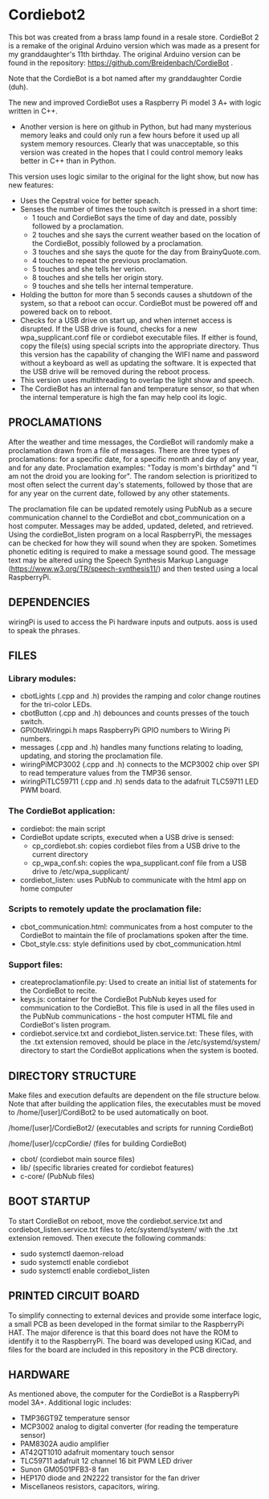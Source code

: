 # Cordiebot2
This bot was created from a brass lamp found in a resale store. CordieBot 2 is a remake of the original Arduino version which was made as a present for my granddaughter's 11th birthday. The original Arduino version can be found in the repository: https://github.com/Breidenbach/CordieBot .

Note that the CordieBot is a bot named after my granddaughter Cordie (duh).

The new and improved CordieBot uses a Raspberry Pi model 3 A+ with logic written in C++.

- Another version is here on github in Python, but had many mysterious memory leaks and could only run a few hours before it used up all system memory resources.  Clearly that was unacceptable, so this version was created in the hopes that I could control memory leaks better in C++ than in Python.

This version uses logic similar to the original for the light show, but now has new features:
- Uses the Cepstral voice for better speach.
- Senses the number of times the touch switch is pressed in a short time:
  -  1 touch and CordieBot says the time of day and date, possibly followed by a proclamation.
  -  2 touches and she says the current weather based on the location of the CordieBot, possibly followed by a proclamation.
  -  3 touches and she says the quote for the day from BrainyQuote.com.
  -  4 touches to repeat the previous proclamation.
  -  5 touches and she tells her verion.
  -  8 touches and she tells her origin story.
  -  9 touches and she tells her internal temperature.
- Holding the button for more than 5 seconds causes a shutdown of the system, so that a reboot can occur.  CordieBot must be powered off and powered back on to reboot.
- Checks for a USB drive on start up, and when internet access is disrupted.  If the USB drive is found, checks for a new wpa_supplicant.conf file or cordiebot executable files.  If either is found, copy the file(s) using special scripts into the appropriate directory. Thus this version has the capability of changing the WIFI name and password without a keyboard as well as updating the software.  It is expected that the USB drive will be removed during the reboot process.
- This version uses multithreading to overlap the light show and speech.
- The CordieBot has an internal fan and temperature sensor, so that when the internal temperature is high the fan may help cool its logic.

## PROCLAMATIONS

After the weather and time messages, the CordieBot will randomly make a proclamation drawn from a file of messages.  There are three types of proclamations:  for a specific date, for a specific month and day of any year, and for any date.  Proclamation examples:  "Today is mom's birthday" and "I am not the droid you are looking for".  The random selection is prioritized to most often select the current day's statements, followed by those that are for any year on the current date, followed by any other statements.

The proclamation file can be updated remotely using PubNub as a secure communication channel to the CordieBot and cbot_communication on a host computer.  Messages may be added, updated, deleted, and retrieved.  Using the cordieBot_listen program on a local RaspberryPi, the messages can be checked for how they will sound when they are spoken.  Sometimes phonetic editing is required to make a message sound good.  The message text may be altered using the Speech Synthesis Markup Language (https://www.w3.org/TR/speech-synthesis11/) and then tested using a local RaspberryPi.

## DEPENDENCIES

wiringPi is used to access the Pi hardware inputs and outputs.  aoss is used to speak the phrases.

## FILES

### Library modules:
- cbotLights (.cpp and .h) provides the ramping and color change routines for the tri-color LEDs.
- cbotButton (.cpp and .h) debounces and counts presses of the touch switch.
- GPIOtoWiringpi.h maps RaspberryPi GPIO numbers to Wiring Pi numbers.
- messages (.cpp and .h) handles many functions relating to loading, updating, and storing the proclamation file.
- wiringPiMCP3002 (.cpp and .h) connects to the MCP3002 chip over SPI to read temperature values from the TMP36 sensor.
- wiringPiTLC59711 (.cpp and .h) sends data to the adafruit TLC59711 LED PWM board.

### The CordieBot application:
  - cordiebot: the main script
  - CordieBot update scripts, executed when a USB drive is sensed:
    - cp_cordiebot.sh: copies cordiebot files from a USB drive to the current directory
    - cp_wpa_conf.sh: copies the wpa_supplicant.conf file from a USB drive to /etc/wpa_supplicant/
  - cordiebot_listen:  uses PubNub to communicate with the html app on home computer   
### Scripts to remotely update the proclamation file:
  - cbot_communication.html:  communicates from a host computer to the CordieBot to maintain the file of proclamations spoken after the time.
  - Cbot_style.css:  style definitions used by cbot_communication.html
### Support files:
  - createproclamationfile.py:  Used to create an initial list of statements for the CordieBot to recite.
  - keys.js:  container for the CordieBot PubNub keyes used for communication to the CordieBot.  This file is used in all the files used in the PubNub communications - the host computer HTML file and CordieBot's listen program.
  - cordiebot.service.txt and cordiebot_listen.service.txt: These files, with the .txt extension removed, should be place in the /etc/systemd/system/ directory to start the CordieBot applications when the system is booted.

## DIRECTORY STRUCTURE

Make files and execution defaults are dependent on the file structure below.  Note that after building the application files, the executables must be moved to /home/[user]/CordiBot2 to be used automatically on boot.

/home/[user]/CordieBot2/ (executables and scripts for running CordieBot)

/home/[user]/ccpCordie/ (files for building CordieBot)
  - cbot/ (cordiebot main source files)
  - lib/ (specific libraries created for cordiebot features)
  - c-core/ (PubNub files)

## BOOT STARTUP

To start CordieBot on reboot, move the cordiebot.service.txt and cordiebot_listen.service.txt files to /etc/systemd/system/ with the .txt extension removed.  Then execute the following commands:

  - sudo systemctl daemon-reload
  - sudo systemctl enable cordiebot
  - sudo systemctl enable cordiebot_listen
  
  
  
## PRINTED CIRCUIT BOARD

To simplify connecting to external devices and provide some interface logic, a small PCB as been developed in the format similar to the RaspberryPi HAT.  The major diference is that this board does not have the ROM to identify it to the RaspberryPi.  The board was developed using KiCad, and files for the board are included in this repository in the PCB directory.

## HARDWARE

As mentioned above, the computer for the CordieBot is a RaspberryPi model 3A+.  Additional logic includes:
-  TMP36GT9Z temperature sensor
-  MCP3002 analog to digital converter (for reading the temperature sensor)
-  PAM8302A audio amplifier
-  AT42QT1010 adafruit momentary touch sensor
-  TLC59711 adafruit 12 channel 16 bit PWM LED driver
-  Sunon GM0501PFB3-8 fan
-  HEP170 diode and 2N2222 transistor for the fan driver
-  Miscellaneos resistors, capacitors, wiring.

